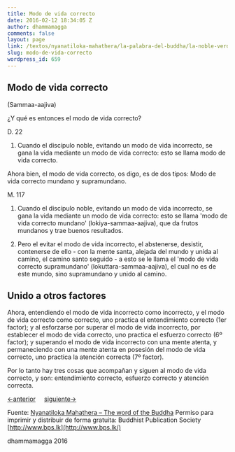 ```yaml
---
title: Modo de vida correcto
date: 2016-02-12 18:34:05 Z
author: dhammamagga
comments: false
layout: page
link: /textos/nyanatiloka-mahathera/la-palabra-del-buddha/la-noble-verdad-del-camino-que-lleva-a-la-extincion-del-sufrimiento/modo-de-vida-correcto/
slug: modo-de-vida-correcto
wordpress_id: 659
---
```


## Modo de vida correcto
(Sammaa-aajiva)


¿Y qué es entonces el modo de vida correcto?

D. 22

1. Cuando el discípulo noble, evitando un modo de vida incorrecto, se gana la vida mediante un modo de vida correcto: esto se llama modo de vida correcto.

Ahora bien, el modo de vida correcto, os digo, es de dos tipos:
Modo de vida correcto mundano y supramundano.

M. 117

1. Cuando el discípulo noble, evitando un modo de vida incorrecto, se gana la vida mediante un modo de vida correcto: esto se llama 'modo de vida correcto mundano' (lokiya-sammaa-aajiva), que da frutos mundanos y trae buenos resultados.

2. Pero el evitar el modo de vida incorrecto, el abstenerse, desistir, contenerse de ello - con la mente santa, alejada del mundo y unida al camino, el camino santo seguido - a esto se le llama el 'modo de vida correcto supramundano' (lokuttara-sammaa-aajiva), el cual no es de este mundo, sino supramundano y unido al camino.


## Unido a otros factores


Ahora, entendiendo el modo de vida incorrecto como incorrecto, y el modo de vida correcto como correcto, uno practica el entendimiento correcto (1er factor); y al esforzarse por superar el modo de vida incorrecto, por establecer el modo de vida correcto, uno practica el esfuerzo correcto (6º factor); y superando el modo de vida incorrecto con una mente atenta, y permaneciendo con una mente atenta en posesión del modo de vida correcto, uno practica la atención correcta (7º factor).

Por lo tanto hay tres cosas que acompañan y siguen al modo de vida correcto, y son: entendimiento correcto, esfuerzo correcto y atención correcta.


[<-anterior](/textos/nyanatiloka-mahathera/la-palabra-del-buddha/la-noble-verdad-del-camino-que-lleva-a-la-extincion-del-sufrimiento/accion-correcta/)     [siguiente->](/textos/nyanatiloka-mahathera/la-palabra-del-buddha/la-noble-verdad-del-camino-que-lleva-a-la-extincion-del-sufrimiento/esfuerzo-correcto/)




Fuente: [Nyanatiloka Mahathera – The word of the Buddha](http://www.enabling.org/ia/vipassana/Archive/N/Nyanatiloka/WOB/index.html)
Permiso para imprimir y distribuir de forma gratuita:
Buddhist Publication Society
[http://www.bps.lk](http://www.bps.lk/)




dhammamagga 2016
